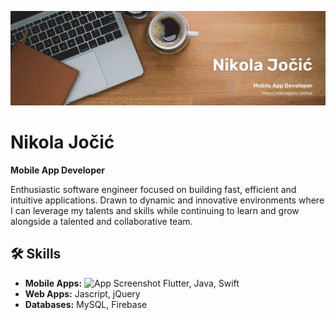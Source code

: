 ![App Screenshot](https://raw.githubusercontent.com/Nikola-developer/Nikola-developer/refs/heads/main/Brown%20Wood%20Minimalist%20Profile%20LinkedIn%20Banner.png)

# Nikola Jočić
**Mobile App Developer**

Enthusiastic software engineer focused on building fast, efficient and intuitive applications. Drawn to dynamic and innovative environments where I can leverage my talents and skills while continuing to learn and grow alongside a talented and collaborative team.

## 🛠 Skills
- **Mobile Apps:** ![App Screenshot]([https://raw.githubusercontent.com/Nikola-developer/Nikola-developer/refs/heads/main/Brown%20Wood%20Minimalist%20Profile%20LinkedIn%20Banner.png](https://flutter.dev/)) Flutter, Java, Swift
- **Web Apps:** Jascript, jQuery
- **Databases:** MySQL, Firebase




<!--
**Nikola-developer/Nikola-developer** is a ✨ _special_ ✨ repository because its `README.md` (this file) appears on your GitHub profile.

Here are some ideas to get you started:

- 🔭 I’m currently working on ...
- 🌱 I’m currently learning ...
- 👯 I’m looking to collaborate on ...
- 🤔 I’m looking for help with ...
- 💬 Ask me about ...
- 📫 How to reach me: ...
- 😄 Pronouns: ...
- ⚡ Fun fact: ...
-->
